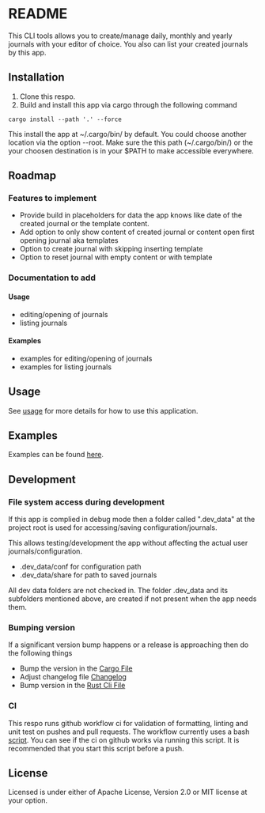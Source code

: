 # README

This CLI tools allows you to create/manage daily, monthly and yearly journals with your editor of 
choice. You also can list your created journals by this app.

## Installation

1. Clone this respo.
2. Build and install this app via cargo through the following command
```text
cargo install --path '.' --force
```

This install the app at ~/.cargo/bin/ by default. 
You could choose another location via the option --root.
Make sure the this path (~/.cargo/bin/) or the your choosen destination is in your $PATH 
to make accessible everywhere.

## Roadmap

### Features to implement

- Provide build in placeholders for data the app knows like date of the created journal 
or the template content.
- Add option to only show content of created journal 
  or content open first opening journal aka templates
- Option to create journal with skipping inserting template
- Option to reset journal with empty content or with template 

### Documentation to add

#### Usage
- editing/opening of journals
- listing journals

#### Examples
- examples for editing/opening of journals
- examples for listing journals

## Usage

See [usage] for more details for how to use this application.

## Examples 

Examples can be found [here][examples].

## Development

### File system access during development

If this app is complied in debug mode then a folder called ".dev_data" at the project root is used
for accessing/saving configuration/journals.

This allows testing/development the app without affecting the actual user journals/configuration.

- .dev_data/conf for configuration path
- .dev_data/share for path to saved journals

All dev data folders are not checked in. 
The folder .dev_data and its subfolders mentioned above, are created if not 
present when the app needs them.


### Bumping version

If a significant version bump happens or a release is approaching then do the following things

- Bump the version in the [Cargo File]
- Adjust changelog file [Changelog]
- Bump version in the [Rust Cli File] 

### CI

This respo runs github workflow ci for validation of formatting, linting and unit test 
on pushes and pull requests.
The workflow currently uses a bash [script](./ci_check.sh).
You can see if the ci on github works via running this script. It is recommended that you start this
script before a push.

## License
Licensed is under either of Apache License, Version 2.0 or MIT license at your option. 

[Cargo File]:Cargo.toml
[Changelog]:CHANGELOG.md
[Rust Cli File]:/src/cli/app_args.rs
[usage]:/doc/usage.md
[examples]:/doc/examples.md
